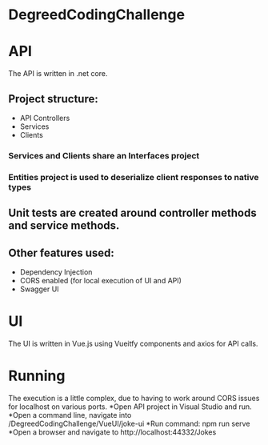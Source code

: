 # DegreedCodingChallenge

# API
The API is written in .net core.
## Project structure:
* API Controllers
* Services
* Clients

### Services and Clients share an Interfaces project
### Entities project is used to deserialize client responses to native types

## Unit tests are created around controller methods and service methods.

## Other features used:
* Dependency Injection
* CORS enabled (for local execution of UI and API)
* Swagger UI

# UI
The UI is written in Vue.js using Vueitfy components and axios for API calls.

# Running
The execution is a little complex, due to having to work around CORS issues for localhost on various ports.
*Open API project in Visual Studio and run.
*Open a command line, navigate into /DegreedCodingChallenge/VueUI/joke-ui
*Run command:  npm run serve
*Open a browser and navigate to http://localhost:44332/Jokes